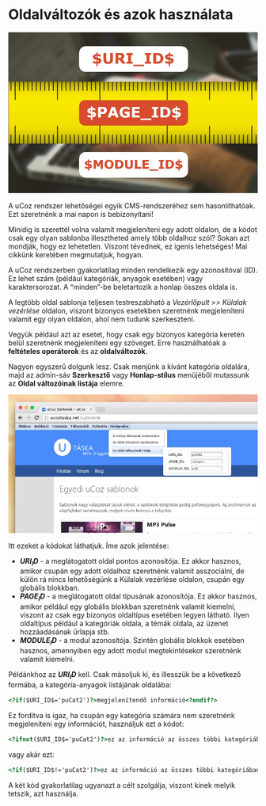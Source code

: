 # Oldalváltozók és azok használata

![Oldalváltozók és azok használata](res/page-variables.jpg)

A uCoz rendszer lehetőségei egyik CMS-rendszeréhez sem hasonlíthatóak. Ezt szeretnénk a mai napon is bebizonyítani! 

Minidig is szerettél volna valamit megjeleníteni egy adott oldalon, de a kódot csak egy olyan sablonba illesztheted amely több oldalhoz szól? Sokan azt mondják, hogy ez lehetetlen. Viszont tévednek, ez igenis lehetséges! Mai cikkünk keretében megmutatjuk, hogyan.

A uCoz rendszerben gyakorlatilag minden rendelkezik egy azonosítóval (ID). Ez lehet szám (például kategóriák, anyagok esetében) vagy karaktersorozat. A “minden”-be beletartozik a honlap összes oldala is.

A legtöbb oldal sablonja teljesen testreszabható a *Vezérlőpult >> Külalak vezérlése* oldalon, viszont bizonyos esetekben szeretnénk megjeleníteni valamit egy olyan oldalon, ahol nem tudunk szerkeszteni. 

Vegyük például azt az esetet, hogy csak egy bizonyos kategória keretén belül szeretnénk megjeleníteni egy szöveget. Erre használhatóak a **feltételes operátorok** és az **oldalváltozók**.

Nagyon egyszerű dolgunk lesz. Csak menjünk a kívánt kategória oldalára, majd az admin-sáv **Szerkesztő** vagy **Honlap-stílus** menüjéből mutassunk az **Oldal változóinak listája** elemre. 

![Oldalváltozók és azok használata](res/page-variables-example.jpg)

Itt ezeket a kódokat láthatjuk. Íme azok jelentése:

 - **$URI_ID$** - a meglátogatott oldal pontos azonosítója. Ez akkor hasznos, amikor csupán egy adott oldalhoz szeretnénk valamit asszociálni, de külön rá nincs lehetőségünk a Külalak vezérlése oldalon, csupán egy globális blokkban.
 - **$PAGE_ID$** - a meglátogatott oldal típusának azonosítója. Ez akkor hasznos, amikor például egy globális blokkban szeretnénk valamit kiemelni, viszont az csak egy bizonyos oldaltípus esetében legyen látható. Ilyen oldaltípus például a kategóriák oldala, a témák oldala, az üzenet hozzáadásának űrlapja stb.
 - **$MODULE_ID$** - a modul azonosítója. Szintén globális blokkok esetében hasznos, amennyiben egy adott modul megtekintésekor szeretnénk valamit kiemelni.

Példánkhoz az **$URI_ID$** kell. Csak másoljuk ki, és illesszük be a következő formába, a kategória-anyagok listájának oldalába:

```html
<?if($URI_ID$='puCat2')?>megjelenítendő információ<?endif?>
```

Ez fordítva is igaz, ha csupán egy kategória számára nem szeretnénk megjeleníteni egy információt, használjuk ezt a kódot:

```html
<?ifnot($URI_ID$='puCat2')?>ez az információ az összes többi kategóriában látszik, csak a 2-es azonosítójú kategóriában nem<?endif?>
```

vagy akár ezt:

```html
<?if($URI_ID$!='puCat2')?>ez az információ az összes többi kategóriában látszik, csak a 2-es azonosítójú kategóriában nem<?endif?>
```

A két kód gyakorlatilag ugyanazt a célt szolgálja, viszont kinek melyik tetszik, azt használja.
